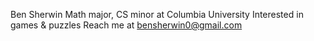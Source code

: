 Ben Sherwin
Math major, CS minor at Columbia University
Interested in games & puzzles
Reach me at bensherwin0@gmail.com
